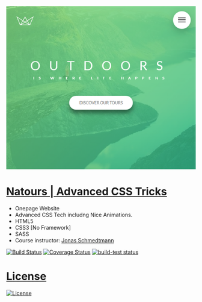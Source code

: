 <img src="assets/img/screenshot.png" title="Natours">

# <a href="https://mahmudul-hasan-bijoy.github.io/training_studio/" target="_blank">Natours | Advanced CSS Tricks</a>
  - Onepage Website
  - Advanced CSS Tech includng Nice Animations.
  - HTML5
  - CSS3 [No Framework]
  - SASS
  - Course instructor: <a href="https://github.com/jonasschmedtmann" target="_blank">Jonas Schmedtmann</a><br> 

[![Build Status](http://img.shields.io/travis/badges/badgerbadgerbadger.svg?style=flat-square)](https://travis-ci.org/badges/badgerbadgerbadger) [![Coverage Status](http://img.shields.io/coveralls/badges/badgerbadgerbadger.svg?style=flat-square)](https://coveralls.io/r/badges/badgerbadgerbadger) <a href="https://github.com/actions/setup-node/actions?query=workflow%3Abuild-test"><img alt="build-test status" src="https://github.com/actions/setup-node/workflows/build-test/badge.svg">
  
# License

[![License](http://img.shields.io/:license-mit-blue.svg?style=flat-square)](http://badges.mit-license.org)
